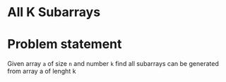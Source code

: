 # All K Subarrays

# Problem statement
Given array `a` of size `n` and number `k` find all subarrays can be generated from array a of lenght k

